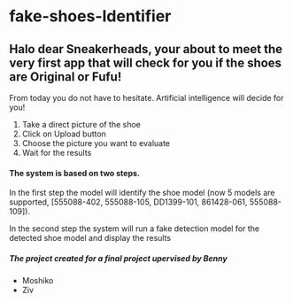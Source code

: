 # fake-shoes-Identifier

## Halo dear Sneakerheads, your about to meet the very first app that will check for you if the shoes are Original or Fufu!

From today you do not have to hesitate. Artificial intelligence will decide for you!


1. Take a direct picture of the shoe
2. Click on Upload button
3. Choose the picture you want to evaluate 
4. Wait for the results


#### The system is based on two steps. 

In the first step the model will identify the shoe model (now 5 models are supported, [555088-402, 555088-105, DD1399-101, 861428-061, 555088-109]).

In the second step the system will run a fake detection model for the detected shoe model and display the results


##### The project created for a final project upervised by Benny

- Moshiko
- Ziv
